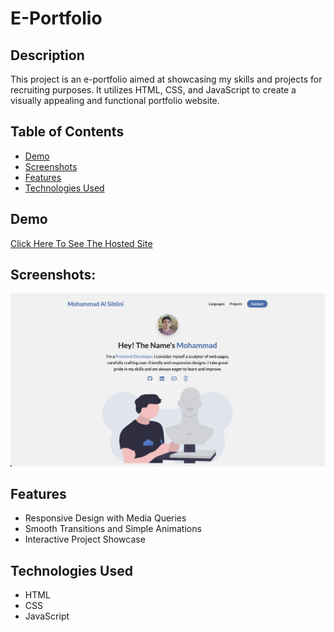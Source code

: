 # E-Portfolio

## Description

This project is an e-portfolio aimed at showcasing my skills and projects for recruiting purposes. It utilizes HTML, CSS, and JavaScript to create a visually appealing and functional portfolio website.

## Table of Contents

- [Demo](#demo)
- [Screenshots](#screenshots)
- [Features](#features)
- [Technologies Used](#technologies-used)

## Demo

[Click Here To See The Hosted Site](https://mhmdlsiblini.github.io/E-Portfolio-1/)

## Screenshots:

![Home Page](assets/Github-example.png)

## Features

- Responsive Design with Media Queries
- Smooth Transitions and Simple Animations
- Interactive Project Showcase

## Technologies Used

- HTML
- CSS
- JavaScript
